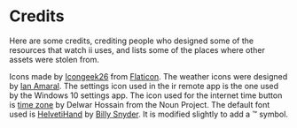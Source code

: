 # Credits

Here are some credits, crediting people who designed some of the resources that watch ii uses, and lists some of the places where other assets were stolen from.

Icons made by [Icongeek26](https://www.flaticon.com/authors/icongeek26) from [Flaticon](https://www.flaticon.com/).  The weather icons were designed by [Ian Amaral](https://dribbble.com/shots/5446697-Material-Design-inspired-weather-icons).  The settings icon used in the ir remote app is the one used by the Windows 10 settings app.  The icon used for the internet time button is [time zone](https://thenounproject.com/term/time-zone/2406165/) by Delwar Hossain from the Noun Project.  The default font used is [HelvetiHand](https://www.dafont.com/helvetihand.font) by [Billy Snyder](https://www.dafont.com/billy-snyder.d4452).  It is modified slightly to add a ™ symbol.